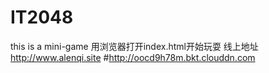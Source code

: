 # IT2048
this is a mini-game
 用浏览器打开index.html开始玩耍
 线上地址
http://www.alenqi.site
#http://oocd9h78m.bkt.clouddn.com
